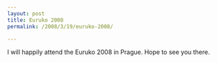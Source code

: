 ```yaml
---
layout: post
title: Euruko 2008
permalink: /2008/3/19/euruko-2008/

---
```


I will happily attend the Euruko 2008 in Prague. Hope to see you there.

